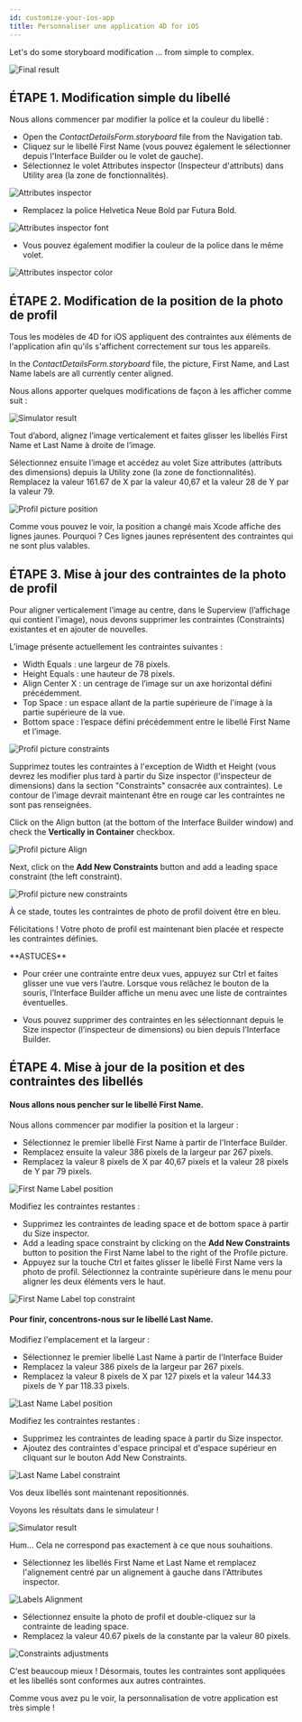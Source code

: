 ```yaml
---
id: customize-your-ios-app
title: Personnaliser une application 4D for iOS
---
```


Let's do some storyboard modification ... from simple to complex.

![Final result](assets/en/customize-with-xcode/Simlator-Before-After-Xcode-4D-for-iOS.png)

## ÉTAPE 1. Modification simple du libellé

Nous allons commencer par modifier la police et la couleur du libellé :

* Open the *ContactDetailsForm.storyboard* file from the Navigation tab.
* Cliquez sur le libellé First Name (vous pouvez également le sélectionner depuis l'Interface Builder ou le volet de gauche).
* Sélectionnez le volet Attributes inspector (Inspecteur d'attributs) dans Utility area (la zone de fonctionnalités).

![Attributes inspector](assets/en/customize-with-xcode/Attributes-inspector-Xcode-4D-for-iOS.png)

* Remplacez la police Helvetica Neue Bold par Futura Bold.

![Attributes inspector font](assets/en/customize-with-xcode/Attributes-inspector-font-Xcode-4D-for-iOS.png)

* Vous pouvez également modifier la couleur de la police dans le même volet.

![Attributes inspector color](assets/en/customize-with-xcode/Attributes-inspector-color-Xcode-4D-for-iOS.png)

## ÉTAPE 2. Modification de la position de la photo de profil

Tous les modèles de 4D for iOS appliquent des contraintes aux éléments de l'application afin qu'ils s'affichent correctement sur tous les appareils.

In the *ContactDetailsForm.storyboard* file, the picture, First Name, and Last Name labels are all currently center aligned.

Nous allons apporter quelques modifications de façon à les afficher comme suit :

![Simulator result](assets/en/customize-with-xcode/Simlator-Final-Xcode-4D-for-iOS.png)

Tout d’abord, alignez l’image verticalement et faites glisser les libellés First Name et Last Name à droite de l’image.

Sélectionnez ensuite l’image et accédez au volet Size attributes (attributs des dimensions) depuis la Utility zone (la zone de fonctionnalités). Remplacez la valeur 161.67 de X par la valeur 40,67 et la valeur 28 de Y par la valeur 79.

![Profil picture position](assets/en/customize-with-xcode/Profil-picture-position-Xcode-4D-for-iOS.png)

Comme vous pouvez le voir, la position a changé mais Xcode affiche des lignes jaunes. Pourquoi ? Ces lignes jaunes représentent des contraintes qui ne sont plus valables.

## ÉTAPE 3. Mise à jour des contraintes de la photo de profil

Pour aligner verticalement l’image au centre, dans le Superview (l’affichage qui contient l'image), nous devons supprimer les contraintes (Constraints) existantes et en ajouter de nouvelles.

L’image présente actuellement les contraintes suivantes :

* Width Equals : une largeur de 78 pixels.
* Height Equals : une hauteur de 78 pixels.
* Align Center X : un centrage de l’image sur un axe horizontal défini précédemment.
* Top Space : un espace allant de la partie supérieure de l'image à la partie supérieure de la vue.
* Bottom space <First Name>: l’espace défini précédemment entre le libellé First Name et l’image.

![Profil picture constraints](assets/en/customize-with-xcode/Profil-picture-constraints-Xcode-4D-for-iOS.png)

Supprimez toutes les contraintes à l'exception de Width et Height (vous devrez les modifier plus tard à partir du Size inspector (l'inspecteur de dimensions) dans la section "Constraints" consacrée aux contraintes). Le contour de l’image devrait maintenant être en rouge car les contraintes ne sont pas renseignées.

Click on the Align button (at the bottom of the Interface Builder window) and check the **Vertically in Container** checkbox.

![Profil picture Align](assets/en/customize-with-xcode/Profil-picture-Align-Xcode-4D-for-iOS.png)

Next, click on the **Add New Constraints** button and add a leading space constraint (the left constraint).

![Profil picture new constraints](assets/en/customize-with-xcode/Profil-picture-new-constraints-4D-for-iOS.png)

À ce stade, toutes les contraintes de photo de profil doivent être en bleu.

Félicitations ! Votre photo de profil est maintenant bien placée et respecte les contraintes définies.

<div markdown="1" class = "tips">
**ASTUCES**

* Pour créer une contrainte entre deux vues, appuyez sur Ctrl et faites glisser une vue vers l’autre. Lorsque vous relâchez le bouton de la souris, l’Interface Builder affiche un menu avec une liste de contraintes éventuelles.

* Vous pouvez supprimer des contraintes en les sélectionnant depuis le Size inspector (l’inspecteur de dimensions) ou bien depuis l’Interface Builder.
</div>

## ÉTAPE 4. Mise à jour de la position et des contraintes des libellés

#### Nous allons nous pencher sur le libellé First Name.

Nous allons commencer par modifier la position et la largeur :

* Sélectionnez le premier libellé First Name à partir de l'Interface Builder.
* Remplacez ensuite la valeur 386 pixels de la largeur par 267 pixels.
* Remplacez la valeur 8 pixels de X par 40,67 pixels et la valeur 28 pixels de Y par 79 pixels.

![First Name Label position](assets/en/customize-with-xcode/First-Name-Label-position-Xcode-4D-for-iOS.png)

Modifiez les contraintes restantes :

* Supprimez les contraintes de leading space et de bottom space à partir du Size inspector.
* Add a leading space constraint by clicking on the **Add New Constraints** button to position the First Name label to the right of the Profile picture.
* Appuyez sur la touche Ctrl et faites glisser le libellé First Name vers la photo de profil. Sélectionnez la contrainte supérieure dans le menu pour aligner les deux éléments vers le haut.

![First Name Label top constraint](assets/en/customize-with-xcode/First-Name-Label-top-constraint-Xcode-4D-for-iOS.png)

#### Pour finir, concentrons-nous sur le libellé Last Name.

Modifiez l'emplacement et la largeur :

* Sélectionnez le premier libellé Last Name à partir de l'Interface Buider
* Remplacez la valeur 386 pixels de la largeur par 267 pixels.
* Remplacez la valeur 8 pixels de X par 127 pixels et la valeur 144.33 pixels de Y par 118.33 pixels.

![Last Name Label position](assets/en/customize-with-xcode/Last-Name-Label-position-Xcode-4D-for-iOS.png)

Modifiez les contraintes restantes :

* Supprimez les contraintes de leading space à partir du Size inspector.
* Ajoutez des contraintes d'espace principal et d'espace supérieur en cliquant sur le bouton Add New Constraints.

![Last Name Label constraint](assets/en/customize-with-xcode/Last-Name-Label-constraint-Xcode-4D-for-iOS.png)

Vos deux libellés sont maintenant repositionnés.

Voyons les résultats dans le simulateur !

![Simulator result](assets/en/customize-with-xcode/Simulator-Xcode-4D-for-iOS.png)

Hum... Cela ne correspond pas exactement à ce que nous souhaitions.

* Sélectionnez les libellés First Name et Last Name et remplacez l'alignement centré par un alignement à gauche dans l'Attributes inspector.

![Labels Alignment](assets/en/customize-with-xcode/Labels-Alignment-Xcode-4D-for-iOS.png)

* Sélectionnez ensuite la photo de profil et double-cliquez sur la contrainte de leading space.
* Remplacez la valeur 40.67 pixels de la constante par la valeur 80 pixels.

![Constraints adjustments](assets/customize-with-xcode/Constraints-adjustments-Xcode-4D-for-iOS.png)

C'est beaucoup mieux ! Désormais, toutes les contraintes sont appliquées et les libellés sont conformes aux autres contraintes.

Comme vous avez pu le voir, la personnalisation de votre application est très simple !
